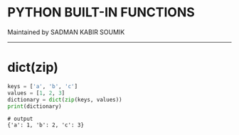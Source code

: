 # PYTHON BUILT-IN FUNCTIONS
Maintained by SADMAN KABIR SOUMIK

---

# dict(zip)

```python
keys = ['a', 'b', 'c']
values = [1, 2, 3]
dictionary = dict(zip(keys, values))
print(dictionary) 
```

```
# output
{'a': 1, 'b': 2, 'c': 3}
```


